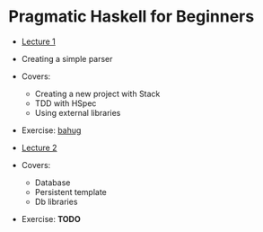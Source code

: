 # Pragmatic Haskell for Beginners

- [Lecture 1](https://begriffs.com/posts/2016-05-14-pragmatic-haskell-1.html)
 - Creating a simple parser
 - Covers:
   - Creating a new project with Stack
   - TDD with HSpec
   - Using external libraries
 - Exercise: [bahug](bahug)


- [Lecture 2](https://begriffs.com/posts/2016-06-01-pragmatic-haskell-2.html)
 - Covers:
   - Database
   - Persistent template
   - Db libraries
 - Exercise: **TODO**
